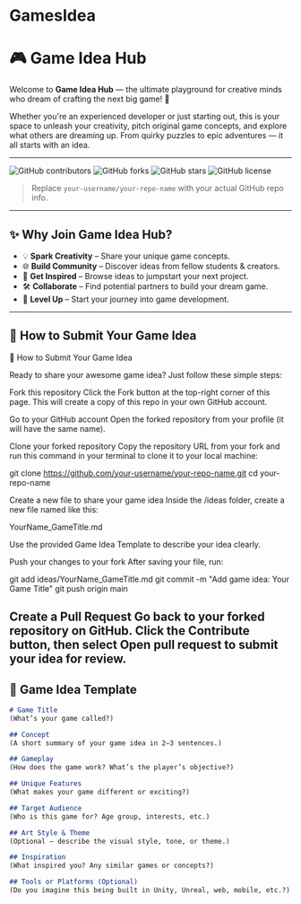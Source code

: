 # GamesIdea

# 🎮 Game Idea Hub

Welcome to **Game Idea Hub** — the ultimate playground for creative minds who dream of crafting the next big game! 🚀

Whether you're an experienced developer or just starting out, this is your space to unleash your creativity, pitch original game concepts, and explore what others are dreaming up. From quirky puzzles to epic adventures — it all starts with an idea.

---

![GitHub contributors](https://img.shields.io/github/contributors/your-username/your-repo-name?style=flat-square)
![GitHub forks](https://img.shields.io/github/forks/your-username/your-repo-name?style=flat-square)
![GitHub stars](https://img.shields.io/github/stars/your-username/your-repo-name?style=flat-square)
![GitHub license](https://img.shields.io/github/license/your-username/your-repo-name?style=flat-square)

> Replace `your-username/your-repo-name` with your actual GitHub repo info.

---

## ✨ Why Join Game Idea Hub?

- 💡 **Spark Creativity** – Share your unique game concepts.
- 🌐 **Build Community** – Discover ideas from fellow students & creators.
- 🧠 **Get Inspired** – Browse ideas to jumpstart your next project.
- 🛠️ **Collaborate** – Find potential partners to build your dream game.
- 🚀 **Level Up** – Start your journey into game development.

---

## 📌 How to Submit Your Game Idea
📌 How to Submit Your Game Idea

Ready to share your awesome game idea? Just follow these simple steps:

Fork this repository
Click the Fork button at the top-right corner of this page. This will create a copy of this repo in your own GitHub account.

Go to your GitHub account
Open the forked repository from your profile (it will have the same name).

Clone your forked repository
Copy the repository URL from your fork and run this command in your terminal to clone it to your local machine:

git clone https://github.com/your-username/your-repo-name.git
cd your-repo-name


Create a new file to share your game idea
Inside the /ideas folder, create a new file named like this:

YourName_GameTitle.md


Use the provided Game Idea Template
 to describe your idea clearly.

Push your changes to your fork
After saving your file, run:

git add ideas/YourName_GameTitle.md
git commit -m "Add game idea: Your Game Title"
git push origin main


Create a Pull Request
Go back to your forked repository on GitHub.
Click the Contribute button, then select Open pull request to submit your idea for review.
---

## 📝 Game Idea Template

```markdown
# Game Title
(What’s your game called?)

## Concept
(A short summary of your game idea in 2–3 sentences.)

## Gameplay
(How does the game work? What’s the player’s objective?)

## Unique Features
(What makes your game different or exciting?)

## Target Audience
(Who is this game for? Age group, interests, etc.)

## Art Style & Theme
(Optional – describe the visual style, tone, or theme.)

## Inspiration
(What inspired you? Any similar games or concepts?)

## Tools or Platforms (Optional)
(Do you imagine this being built in Unity, Unreal, web, mobile, etc.?)
